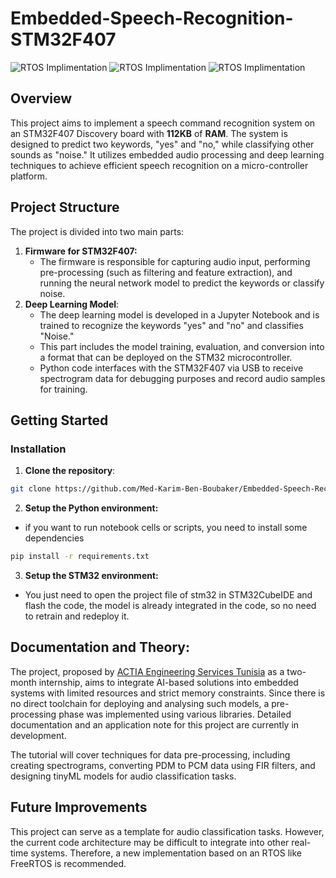 # Embedded-Speech-Recognition-STM32F407


![RTOS Implimentation](https://img.shields.io/badge/RTOS_Implimentation-In_Progress-orange)
![RTOS Implimentation](https://img.shields.io/badge/license-MIT-green)
![RTOS Implimentation](https://img.shields.io/badge/Version-v1.0.0-blue)
## Overview

This project aims to implement a speech command recognition system on an STM32F407 Discovery board with **112KB** of **RAM**. The system is designed to predict two keywords, "yes" and "no," while classifying other sounds as "noise." It utilizes embedded audio processing and deep learning techniques to achieve efficient speech recognition on a micro-controller platform.
## Project Structure

The project is divided into two main parts:
1. **Firmware for STM32F407:**
	- The firmware is responsible for capturing audio input, performing pre-processing (such as filtering and feature extraction), and running the neural network model to predict the keywords or classify noise.
2. **Deep Learning Model**:
	- The deep learning model is developed in a Jupyter Notebook and is trained to recognize the keywords "yes" and "no" and classifies "Noise."
	- This part includes the model training, evaluation, and conversion into a format that can be deployed on the STM32 microcontroller.
	- Python code interfaces with the STM32F407 via USB to receive spectrogram data for debugging purposes and record audio samples for training.

## Getting Started

### Installation
1. **Clone the repository**:
```bash
git clone https://github.com/Med-Karim-Ben-Boubaker/Embedded-Speech-Recognition-STM32F407.git
```
2. **Setup the Python environment:**
- if you want to run notebook cells or scripts, you need to install some dependencies
```bash
pip install -r requirements.txt
```
3. **Setup the STM32 environment:**
- You just need to open the project file of stm32 in STM32CubeIDE and flash the code, the model is already integrated in the code, so no need to retrain and redeploy it.

## Documentation and Theory:

The project, proposed by [ACTIA Engineering Services Tunisia](https://www.actia.com/pays/tunisie/) as a two-month internship, aims to integrate AI-based solutions into embedded systems with limited resources and strict memory constraints. Since there is no direct toolchain for deploying and analysing such models, a pre-processing phase was implemented using various libraries. Detailed documentation and an application note for this project are currently in development.

The tutorial will cover techniques for data pre-processing, including creating spectrograms, converting PDM to PCM data using FIR filters, and designing tinyML models for audio classification tasks.

## Future Improvements

This project can serve as a template for audio classification tasks. However, the current code architecture may be difficult to integrate into other real-time systems. Therefore, a new implementation based on an RTOS like FreeRTOS is recommended.

